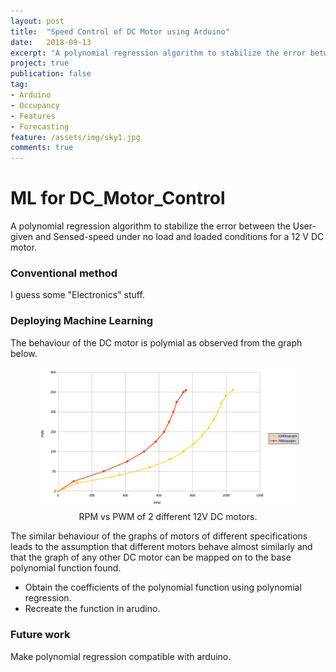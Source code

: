 ```yaml
---
layout: post
title:  "Speed Control of DC Motor using Arduino"
date:   2018-09-13
excerpt: "A polynomial regression algorithm to stabilize the error between the user and sense speed under no load and loaded conditions for a 12 V DC motor."
project: true
publication: false
tag:
- Arduino 
- Occupancy
- Features
- Forecasting
feature: /assets/img/sky1.jpg
comments: true
---
```

# ML for DC_Motor_Control

A polynomial regression algorithm to stabilize the error between the User-given and Sensed-speed under no load and loaded conditions for a 12 V DC motor.


### Conventional method

I guess some "Electronics" stuff.

### Deploying Machine Learning 
 The behaviour of the DC motor is polymial as observed from the graph below.

<figure>
	<a href="https://www.sharansundar.com/Pro_DC_Motor/"><img src="/assets/img/Graph.png"></a>
	<figcaption> <center>RPM vs PWM of 2 different 12V DC motors.</center> </figcaption>
</figure>

The similar behaviour of the graphs of motors of different specifications leads to the assumption that different motors behave almost similarly and that the graph of any other DC motor can be mapped on to the base polynomial function found.
* Obtain the coefficients of the polynomial function using polynomial regression.
* Recreate the function in arudino.

### Future work
Make polynomial regression compatible with arduino.
